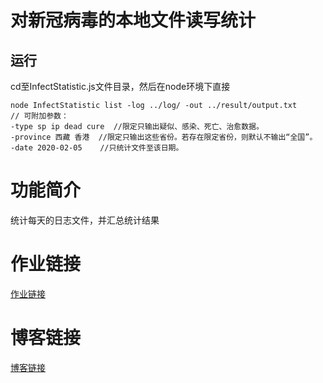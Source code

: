# 对新冠病毒的本地文件读写统计

## 运行 
cd至InfectStatistic.js文件目录，然后在node环境下直接 
```
node InfectStatistic list -log ../log/ -out ../result/output.txt 
// 可附加参数：
-type sp ip dead cure  //限定只输出疑似、感染、死亡、治愈数据。
-province 西藏 香港  //限定只输出这些省份。若存在限定省份，则默认不输出“全国”。
-date 2020-02-05    //只统计文件至该日期。
```
# 功能简介 

统计每天的日志文件，并汇总统计结果

# 作业链接 
[作业链接 ](https://edu.cnblogs.com/campus/fzu/2020SpringW/homework/10281)

# 博客链接 
[博客链接](https://www.cnblogs.com/viridianfairy/p/12236360.html)
